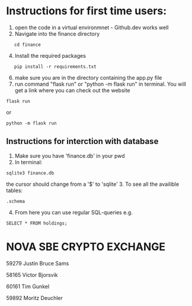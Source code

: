 # Instructions for first time users:

1. open the code in a virtual environmnet - Github.dev works well
2. Navigate into the finance directory
```
   cd finance
```
4. Install the required packages
```
   pip install -r requirements.txt
```
6. make sure you are in the directory containing the app.py file
7. run command "flask run" or "python -m flask run" in terminal. You will get a link where you can check out the website
```
flask run
```
or
```
python -m flask run
```


## Instructions for interction with database

1. Make sure you have 'finance.db' in your pwd
2. In terminal:
```
sqlite3 finance.db
```
the cursor should change from a '$' to 'sqlite'
3. To see all the availible tables:
```
.schema
```
4. From here you can use regular SQL-queries e.g.
```
SELECT * FROM holdings;
```



# NOVA SBE CRYPTO EXCHANGE

59279 Justin Bruce Sams

58165 Victor Bjorsvik

60161 Tim Gunkel

59892 Moritz Deuchler
